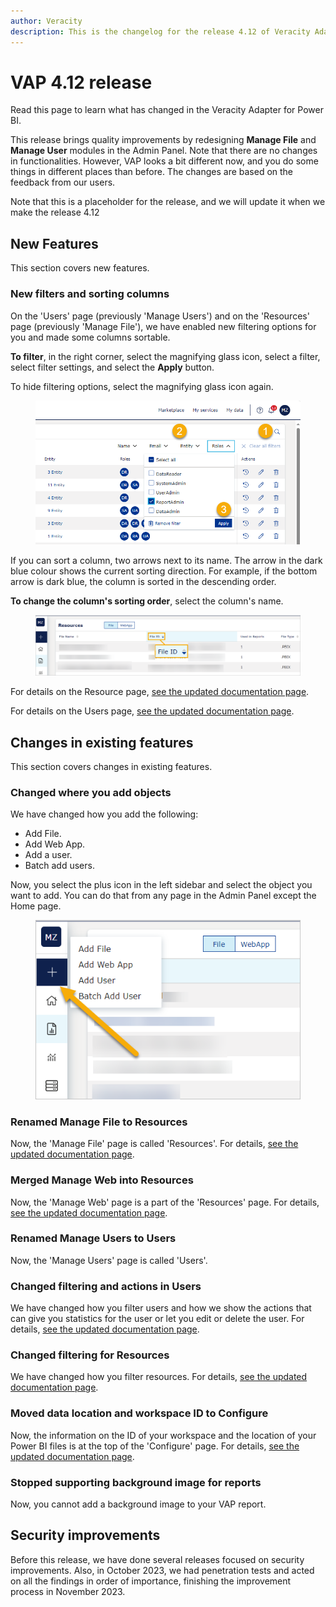 ```yaml
---
author: Veracity
description: This is the changelog for the release 4.12 of Veracity Adapter for Power BI (VAP).
---
```

# VAP 4.12 release
Read this page to learn what has changed in the Veracity Adapter for Power BI. 

This release brings quality improvements by redesigning **Manage File** and **Manage User** modules in the Admin Panel. Note that there are no changes in functionalities. However, VAP looks a bit different now, and you do some things in different places than before. The changes are based on the feedback from our users.

Note that this is a placeholder for the release, and we will update it when we make the release 4.12
## New Features
This section covers new features.

### New filters and sorting columns
On the 'Users' page (previously 'Manage Users') and on the 'Resources' page (previously 'Manage File'), we have enabled new filtering options for you and made some columns sortable.

**To filter**, in the right corner, select the magnifying glass icon, select a filter, select filter settings, and select the **Apply** button.

To hide filtering options, select the magnifying glass icon again.

<figure>
	<img src="../admin-tab/assets/users_filter.png"/>
</figure>

If you can sort a column, two arrows next to its name. The arrow in the dark blue colour shows the current sorting direction. For example, if the bottom arrow is dark blue, the column is sorted in the descending order. 

**To change the column's sorting order**, select the column's name.

<figure>
	<img src="assets/sort.png"/>
</figure>

For details on the Resource page, [see the updated documentation page](../admin-tab/resource.md).

For details on the Users page, [see the updated documentation page](../admin-tab/users.md).

## Changes in existing features
This section covers changes in existing features.

### Changed where you add objects
We have changed how you add the following:
* Add File.
* Add Web App.
* Add a user.
* Batch add users.

Now, you select the plus icon in the left sidebar and  select the object you want to add. You can do that from any page in the Admin Panel except the Home page.

<figure>
	<img src="assets/add.png"/>
</figure>

### Renamed Manage File to Resources
Now, the 'Manage File' page is called 'Resources'. For details, [see the updated documentation page](../admin-tab/resource.md).

### Merged Manage Web into Resources
Now, the 'Manage Web' page is a part of the 'Resources' page. For details, [see the updated documentation page](../admin-tab/resource.md).

### Renamed Manage Users to Users
Now, the 'Manage Users' page is called 'Users'.

### Changed filtering and actions in Users
We have changed how you filter users and how we show the actions that can give you statistics for the user or let you edit or delete the user. For details, [see the updated documentation page](../admin-tab/users.md).

### Changed filtering for Resources
We have changed how you filter resources. For details, [see the updated documentation page](../admin-tab/resource.md).

### Moved data location and workspace ID to Configure
Now, the information on the ID of your workspace and the location of your Power BI files is at the top of the 'Configure' page. For details, [see the updated documentation page](../admin-tab/configure.md).

### Stopped supporting background image for reports
Now, you cannot add a background image to your VAP report.

## Security improvements
Before this release, we have done several releases focused on security improvements. Also, in October 2023, we had penetration tests and acted on all the findings in order of importance, finishing the improvement process in November 2023.